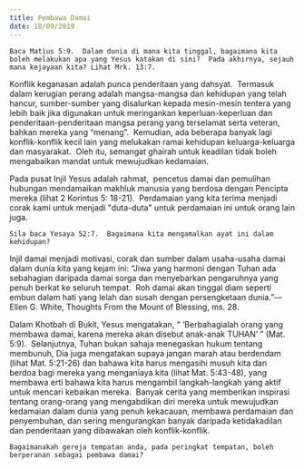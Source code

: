 ```yaml
---
title: Pembawa Damai
date: 18/09/2019
---
```


`Baca Matius 5:9.  Dalam dunia di mana kita tinggal, bagaimana kita boleh melakukan apa yang Yesus katakan di sini?  Pada akhirnya, sejauh mana kejayaan kita? Lihat Mrk. 13:7.`

Konflik keganasan adalah punca penderitaan yang dahsyat.  Termasuk dalam kerugian perang adalah mangsa-mangsa dan kehidupan yang telah hancur, sumber-sumber yang disalurkan kepada mesin-mesin tentera yang lebih baik jika digunakan untuk meringankan keperluan-keperluan dan penderitaan-penderitaan mangsa perang yang terselamat serta veteran, bahkan mereka yang “menang”.  Kemudian, ada beberapa banyak lagi konflik-konflik kecil lain yang melukakan ramai kehidupan keluarga-keluarga dan masyarakat.  Oleh itu, semangat ghairah untuk keadilan tidak boleh mengabaikan mandat untuk mewujudkan kedamaian.

Pada pusat Injil Yesus adalah rahmat,  pencetus damai dan pemulihan hubungan mendamaikan makhluk manusia yang berdosa dengan Pencipta mereka (lihat 2 Korintus 5: 18-21).  Perdamaian yang kita terima menjadi corak kami untuk menjadi "duta-duta" untuk perdamaian ini untuk orang lain juga.

`Sila baca Yesaya 52:7.  Bagaimana kita mengamalkan ayat ini dalam kehidupan?`

Injil damai menjadi motivasi, corak dan sumber dalam usaha-usaha damai dalam dunia kita yang kejam ini: “Jiwa yang harmoni dengan Tuhan ada sebahagian daripada damai sorga dan menyebarkan pengaruhnya yang penuh berkat ke seluruh tempat.  Roh damai akan tinggal diam seperti embun dalam hati yang lelah dan susah dengan persengketaan dunia.”—Ellen G. White, Thoughts From the Mount of Blessing, ms. 28.

Dalam Khotbah di Bukit, Yesus mengatakan, “ ‘Berbahagialah orang yang membawa damai, karena mereka akan disebut anak-anak TUHAN’ ” (Mat. 5:9).  Selanjutnya, Tuhan bukan sahaja menegaskan hukum tentang membunuh, Dia juga mengatakan supaya jangan marah atau berdendam (lihat Mat. 5:21-26) dan bahawa kita harus mengasihi musuh kita dan berdoa bagi mereka yang menganiaya kita (lihat Mat. 5:43-48), yang membawa erti bahawa kita harus mengambil langkah-langkah yang aktif untuk mencari kebaikan mereka.  Banyak cerita yang memberikan inspirasi tentang orang-orang yang mengabdikan diri mereka untuk mewujudkan kedamaian dalam dunia yang penuh kekacauan, membawa perdamaian dan penyembuhan, dan sering mengurangkan banyak daripada ketidakadilan dan penderitaan yang dibawakan oleh konflik-konflik.

`Bagaimanakah gereja tempatan anda, pada peringkat tempatan, boleh berperanan sebagai pembawa damai?`